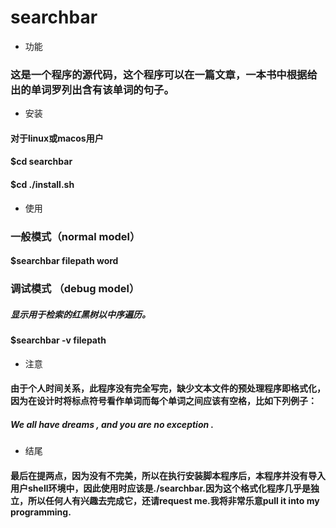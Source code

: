#                                       searchbar
* 功能
###      这是一个程序的源代码，这个程序可以在一篇文章，一本书中根据给出的单词罗列出含有该单词的句子。
* 安装
#### 对于linux或macos用户

#### $cd searchbar

#### $cd ./install.sh

* 使用
### 一般模式（normal model）
#### $searchbar filepath word
### 调试模式 （debug model）
##### 显示用于检索的红黑树以中序遍历。
#### $searchbar -v filepath

* 注意
#### 由于个人时间关系，此程序没有完全写完，缺少文本文件的预处理程序即格式化，因为在设计时将标点符号看作单词而每个单词之间应该有空格，比如下列例子：
##### We all have dreams , and you are no exception .
* 结尾
#### 最后在提两点，因为没有不完美，所以在执行安装脚本程序后，本程序并没有导入用户shell环境中，因此使用时应该是./searchbar.因为这个格式化程序几乎是独立，所以任何人有兴趣去完成它，还请request me.我将非常乐意pull it into my programming.

